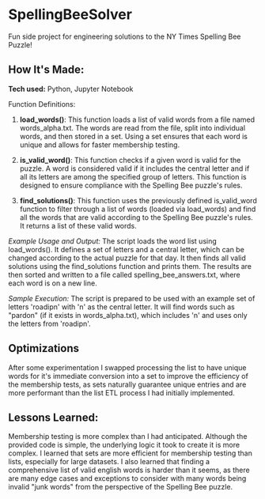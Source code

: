 # SpellingBeeSolver
Fun side project for engineering solutions to the NY Times Spelling Bee Puzzle!

## How It's Made:

**Tech used:** Python, Jupyter Notebook

Function Definitions:

1. **load_words()**:
This function loads a list of valid words from a file named words_alpha.txt. The words are read from the file, split into individual words, and then stored in a set. Using a set ensures that each word is unique and allows for faster membership testing.

2. **is_valid_word()**:
This function checks if a given word is valid for the puzzle. A word is considered valid if it includes the central letter and if all its letters are among the specified group of letters. This function is designed to ensure compliance with the Spelling Bee puzzle's rules.

3. **find_solutions()**:
This function uses the previously defined is_valid_word function to filter through a list of words (loaded via load_words) and find all the words that are valid according to the Spelling Bee puzzle's rules. It returns a list of these valid words.

*Example Usage and Output:*
The script loads the word list using load_words().
It defines a set of letters and a central letter, which can be changed according to the actual puzzle for that day.
It then finds all valid solutions using the find_solutions function and prints them.
The results are then sorted and written to a file called spelling_bee_answers.txt, where each word is on a new line.

*Sample Execution:*
The script is prepared to be used with an example set of letters 'roadipn' with 'n' as the central letter. It will find words such as "pardon" (if it exists in words_alpha.txt), which includes 'n' and uses only the letters from 'roadipn'.

## Optimizations

After some experimentation I swapped processing the list to have unique words for it's immediate conversion into a set to improve the efficiency of the membership tests, as sets naturally guarantee unique entries and are more performant than the list ETL process I had initially implemented.

## Lessons Learned:

Membership testing is more complex than I had anticipated. Although the provided code is simple, the underlying logic it took to create it is more complex. I learned that sets are more efficient for membership testing than lists, especially for large datasets. I also learned that finding a comprehensive list of valid english words is harder than it seems, as there are many edge cases and exceptions to consider with many words being invalid "junk words" from the perspective of the Spelling Bee puzzle.
